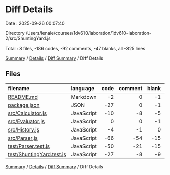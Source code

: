 # Diff Details

Date : 2025-09-26 00:07:40

Directory /Users/lenale/courses/1dv610/laboration/1dv610-laboration-2/src/ShuntingYard.js

Total : 8 files,  -186 codes, -92 comments, -47 blanks, all -325 lines

[Summary](results.md) / [Details](details.md) / [Diff Summary](diff.md) / Diff Details

## Files
| filename | language | code | comment | blank | total |
| :--- | :--- | ---: | ---: | ---: | ---: |
| [README.md](/README.md) | Markdown | -2 | 0 | -1 | -3 |
| [package.json](/package.json) | JSON | -27 | 0 | -1 | -28 |
| [src/Calculator.js](/src/Calculator.js) | JavaScript | -10 | -8 | -5 | -23 |
| [src/Evaluator.js](/src/Evaluator.js) | JavaScript | 0 | 0 | -1 | -1 |
| [src/History.js](/src/History.js) | JavaScript | -4 | -1 | 0 | -5 |
| [src/Parser.js](/src/Parser.js) | JavaScript | -66 | -54 | -15 | -135 |
| [test/Parser.test.js](/test/Parser.test.js) | JavaScript | -50 | -21 | -15 | -86 |
| [test/ShuntingYard.test.js](/test/ShuntingYard.test.js) | JavaScript | -27 | -8 | -9 | -44 |

[Summary](results.md) / [Details](details.md) / [Diff Summary](diff.md) / Diff Details